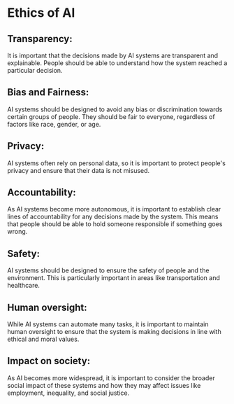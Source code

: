 # Ethics of AI

## Transparency:
 It is important that the decisions made by AI systems are transparent and explainable. People should be able to understand how the system reached a particular decision.

## Bias and Fairness:
 AI systems should be designed to avoid any bias or discrimination towards certain groups of people. They should be fair to everyone, regardless of factors like race, gender, or age.

## Privacy: 
AI systems often rely on personal data, so it is important to protect people's privacy and ensure that their data is not misused.

## Accountability: 
As AI systems become more autonomous, it is important to establish clear lines of accountability for any decisions made by the system. This means that people should be able to hold someone responsible if something goes wrong.

## Safety:
 AI systems should be designed to ensure the safety of people and the environment. This is particularly important in areas like transportation and healthcare.

## Human oversight:
 While AI systems can automate many tasks, it is important to maintain human oversight to ensure that the system is making decisions in line with ethical and moral values.

## Impact on society: 
As AI becomes more widespread, it is important to consider the broader social impact of these systems and how they may affect issues like employment, inequality, and social justice.